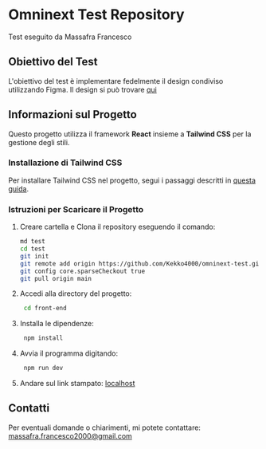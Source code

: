 # Omninext Test Repository

Test eseguito da Massafra Francesco

## Obiettivo del Test

L'obiettivo del test è implementare fedelmente il design condiviso utilizzando Figma.
Il design si può trovare [qui](https://www.figma.com/design/JFprVcW6CdX4zHXzvI1WP2/Test-Front-end-(Light)?node-id=0-1&node-type=canvas)

## Informazioni sul Progetto

Questo progetto utilizza il framework **React** insieme a **Tailwind CSS** per la gestione degli stili.

### Installazione di Tailwind CSS

Per installare Tailwind CSS nel progetto, segui i passaggi descritti in [questa guida](https://tailwindcss.com/docs/guides/vite).

### Istruzioni per Scaricare il Progetto

1. Creare cartella e Clona il repository eseguendo il comando:
   ```sh
   md test
   cd test
   git init
   git remote add origin https://github.com/Kekko4000/omninext-test.git
   git config core.sparseCheckout true
   git pull origin main

2. Accedi alla directory del progetto:
   ```sh
    cd front-end
3. Installa le dipendenze:
   ```sh
    npm install
4. Avvia il programma digitando:
   ```sh
    npm run dev
5. Andare sul link stampato: [localhost](http://localhost:5173/)
## Contatti
Per eventuali domande o chiarimenti, mi potete contattare: massafra.francesco2000@gmail.com
